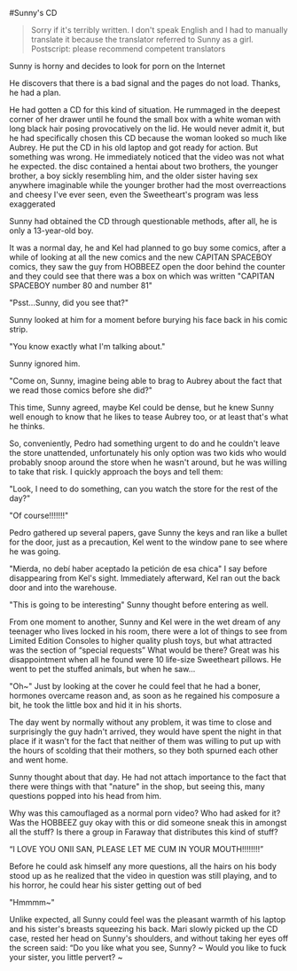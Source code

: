 #Sunny's CD

>Sorry if it's terribly written. I don't speak English and I had to manually translate it because the translator referred to Sunny as a girl.
>Postscript: please recommend competent translators

Sunny is horny and decides to look for porn on the Internet

He discovers that there is a bad signal and the pages do not load. Thanks, he had a plan.

He had gotten a CD for this kind of situation. He rummaged in the deepest corner of her drawer until he found the small box with a white woman with long black hair posing provocatively on the lid. He would never admit it, but he had specifically chosen this CD because the woman looked so much like Aubrey. He put the CD in his old laptop and got ready for action. But something was wrong. He immediately noticed that the video was not what he expected. the disc contained a hentai about two brothers, the younger brother, a boy sickly resembling him, and the older sister having sex anywhere imaginable while the younger brother had the most overreactions and cheesy I've ever seen, even the Sweetheart's program was less exaggerated

Sunny had obtained the CD through questionable methods, after all, he is only a 13-year-old boy.

It was a normal day, he and Kel had planned to go buy some comics, after a while of looking at all the new comics and the new CAPITAN SPACEBOY comics, they saw the guy from HOBBEEZ open the door behind the counter and they could see that there was a box on which was written "CAPITAN SPACEBOY number 80 and number 81"

"Psst...Sunny, did you see that?"

Sunny looked at him for a moment before burying his face back in his comic strip.

"You know exactly what I'm talking about."

Sunny ignored him.

"Come on, Sunny, imagine being able to brag to Aubrey about the fact that we read those comics before she did?"

This time, Sunny agreed, maybe Kel could be dense, but he knew Sunny well enough to know that he likes to tease Aubrey too, or at least that's what he thinks.

So, conveniently, Pedro had something urgent to do and he couldn't leave the store unattended, unfortunately his only option was two kids who would probably snoop around the store when he wasn't around, but he was willing to take that risk. I quickly approach the boys and tell them:

"Look, I need to do something, can you watch the store for the rest of the day?"

"Of course!!!!!!!"

Pedro gathered up several papers, gave Sunny the keys and ran like a bullet for the door, just as a precaution, Kel went to the window pane to see where he was going.

"Mierda, no debí haber aceptado la petición de esa chica" I say before disappearing from Kel's sight. Immediately afterward, Kel ran out the back door and into the warehouse.

"This is going to be interesting" Sunny thought before entering as well.

From one moment to another, Sunny and Kel were in the wet dream of any teenager who lives locked in his room, there were a lot of things to see from Limited Edition Consoles to higher quality plush toys, but what attracted was the section of “special requests” What would be there? Great was his disappointment when all he found were 10 life-size Sweetheart pillows. He went to pet the stuffed animals, but when he saw...

"Oh~" Just by looking at the cover he could feel that he had a boner, hormones overcame reason and, as soon as he regained his composure a bit, he took the little box and hid it in his shorts.

The day went by normally without any problem, it was time to close and surprisingly the guy hadn't arrived, they would have spent the night in that place if it wasn't for the fact that neither of them was willing to put up with the hours of scolding that their mothers, so they both spurned each other and went home.

Sunny thought about that day. He had not attach importance to the fact that there were things with that "nature" in the shop, but seeing this, many questions popped into his head from him.

Why was this camouflaged as a normal porn video? Who had asked for it? Was the HOBBEEZ guy okay with this or did someone sneak this in amongst all the stuff? Is there a group in Faraway that distributes this kind of stuff?

“I LOVE YOU ONII SAN, PLEASE LET ME CUM IN YOUR MOUTH!!!!!!!!”

Before he could ask himself any more questions, all the hairs on his body stood up as he realized that the video in question was still playing, and to his horror, he could hear his sister getting out of bed

"Hmmmm~"

Unlike expected, all Sunny could feel was the pleasant warmth of his laptop and his sister's breasts squeezing his back. Mari slowly picked up the CD case, rested her head on Sunny's shoulders, and without taking her eyes off the screen said:
“Do you like what you see, Sunny? ~ Would you like to fuck your sister, you little pervert? ~

